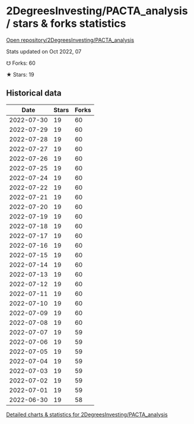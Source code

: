 # 2DegreesInvesting/PACTA_analysis / stars & forks statistics

[Open repository/2DegreesInvesting/PACTA_analysis](https://github.com/2DegreesInvesting/PACTA_analysis)

Stats updated on Oct 2022, 07

☋ Forks: 60

★ Stars: 19

## Historical data
| Date | Stars | Forks |
|------|-------|-------|
| 2022-07-30 | 19 | 60 | 
| 2022-07-29 | 19 | 60 | 
| 2022-07-28 | 19 | 60 | 
| 2022-07-27 | 19 | 60 | 
| 2022-07-26 | 19 | 60 | 
| 2022-07-25 | 19 | 60 | 
| 2022-07-24 | 19 | 60 | 
| 2022-07-22 | 19 | 60 | 
| 2022-07-21 | 19 | 60 | 
| 2022-07-20 | 19 | 60 | 
| 2022-07-19 | 19 | 60 | 
| 2022-07-18 | 19 | 60 | 
| 2022-07-17 | 19 | 60 | 
| 2022-07-16 | 19 | 60 | 
| 2022-07-15 | 19 | 60 | 
| 2022-07-14 | 19 | 60 | 
| 2022-07-13 | 19 | 60 | 
| 2022-07-12 | 19 | 60 | 
| 2022-07-11 | 19 | 60 | 
| 2022-07-10 | 19 | 60 | 
| 2022-07-09 | 19 | 60 | 
| 2022-07-08 | 19 | 60 | 
| 2022-07-07 | 19 | 59 | 
| 2022-07-06 | 19 | 59 | 
| 2022-07-05 | 19 | 59 | 
| 2022-07-04 | 19 | 59 | 
| 2022-07-03 | 19 | 59 | 
| 2022-07-02 | 19 | 59 | 
| 2022-07-01 | 19 | 59 | 
| 2022-06-30 | 19 | 58 | 


[Detailed charts & statistics for 2DegreesInvesting/PACTA_analysis](https://reviewgithub.com/rep/2DegreesInvesting/PACTA_analysis)
